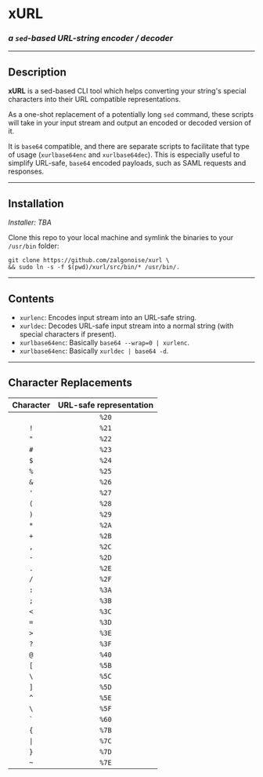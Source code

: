 # xURL 

### _a `sed`-based URL-string encoder / decoder_

__________________

## Description

__xURL__ is a sed-based CLI tool which helps converting your string's special characters into their URL compatible representations. 

As a one-shot replacement of a potentially long `sed` command, these scripts will take in your input stream and output an encoded or decoded version of it.

It is `base64` compatible, and there are separate scripts to facilitate that type of usage (`xurlbase64enc` and `xurlbase64dec`). This is especially useful to simplify URL-safe, `base64` encoded payloads, such as SAML requests and responses.

___________________

## Installation

_Installer: TBA_

Clone this repo to your local machine and symlink the binaries to your `/usr/bin` folder:

```
git clone https://github.com/zalgonoise/xurl \
&& sudo ln -s -f $(pwd)/xurl/src/bin/* /usr/bin/.
```


___________________

## Contents

- `xurlenc`: Encodes input stream into an URL-safe string.
- `xurldec`: Decodes URL-safe input stream into a normal string (with special characters if present).
- `xurlbase64enc`: Basically `base64 --wrap=0 | xurlenc`.
- `xurlbase64enc`: Basically `xurldec | base64 -d`.

___________________

## Character Replacements

Character | URL-safe representation
:--------:|:-----------------------:
` `|`%20`
`!`|`%21`
`"`|`%22`
`#`|`%23`
`$`|`%24`
`%`|`%25`
`&`|`%26`
`'`|`%27`
`(`|`%28`
`)`|`%29`
`*`|`%2A`
`+`|`%2B`
`,`|`%2C`
`-`|`%2D`
`.`|`%2E`
`/`|`%2F`
`:`|`%3A`
`;`|`%3B`
`<`|`%3C`
`=`|`%3D`
`>`|`%3E`
`?`|`%3F`
`@`|`%40`
`[`|`%5B`
`\`|`%5C`
`]`|`%5D`
`^`|`%5E`
`\`|`%5F`
<code>\`</code>|`%60`
`{`|`%7B`
`\|`|`%7C`
`}`|`%7D`
`~`|`%7E`
